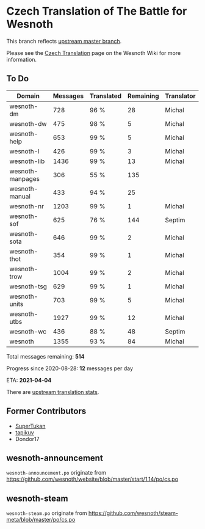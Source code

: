 # Czech Translation of The Battle for Wesnoth

This branch reflects [upstream master branch](https://github.com/wesnoth/wesnoth/tree/master).

Please see the [Czech Translation](https://wiki.wesnoth.org/CzechTranslation) page on the Wesnoth Wiki for more information.
## To Do

Domain | Messages | Translated | Remaining | Translator
------ | -------- | ---------- | --------- | ----------
wesnoth-dm | 728 | 96 % | 28 | Michal
wesnoth-dw | 475 | 98 % | 5 | Michal
wesnoth-help | 653 | 99 % | 5 | Michal
wesnoth-l | 426 | 99 % | 3 | Michal
wesnoth-lib | 1436 | 99 % | 13 | Michal
wesnoth-manpages | 306 | 55 % | 135 |
wesnoth-manual | 433 | 94 % | 25 |
wesnoth-nr | 1203 | 99 % | 1 | Michal
wesnoth-sof | 625 | 76 % | 144 | Septim
wesnoth-sota | 646 | 99 % | 2 | Michal
wesnoth-thot | 354 | 99 % | 1 | Michal
wesnoth-trow | 1004 | 99 % | 2 | Michal
wesnoth-tsg | 629 | 99 % | 1 | Michal
wesnoth-units | 703 | 99 % | 5 | Michal
wesnoth-utbs | 1927 | 99 % | 12 | Michal
wesnoth-wc | 436 | 88 % | 48 | Septim
wesnoth | 1355 | 93 % | 84 | Michal

Total messages remaining: **514**

Progress since 2020-08-28: **12** messages per day

ETA: **2021-04-04**

There are [upstream translation stats](https://www.wesnoth.org/gettext/?view=langs&version=master&lang=cs).

## Former Contributors
- [SuperTukan](https://github.com/SuperTukan)
- [tapikuv](https://github.com/tapikuv)
- Dondor17

## wesnoth-announcement
`wesnoth-announcement.po` originate from https://github.com/wesnoth/website/blob/master/start/1.14/po/cs.po

## wesnoth-steam
`wesnoth-steam.po` originate from https://github.com/wesnoth/steam-meta/blob/master/po/cs.po
